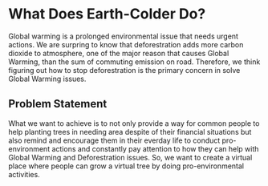 # What Does Earth-Colder Do?
Global warming is a prolonged environmental issue that needs urgent actions. We are surpring to know that deforestration adds more carbon dioxide to atmosphere, one of the major reason that causes Global Warming, than the sum of commuting emission on road. Therefore, we think figuring out how to stop deforestration is the primary concern in solve Global Warming issues.

## Problem Statement
What we want to achieve is to not only provide a way for common people to help planting trees in needing area despite of their financial situations but also remind and encourage them in their everday life to conduct pro-environment actions and constantly pay attention to how they can help with Global Warming and Deforestration issues. So, we want to create a virtual place where people can grow a virtual tree by doing pro-environmental activities.


